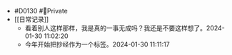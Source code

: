 - #D0130 #🔏Private
- [[日常记录]]
	- 看着别人这样那样，我是真的一事无成吗？我还是不要这样想了。2024-01-30 11:02:20
	- 今年开始把抄经作为一个标签。2024-01-30 11:11:17